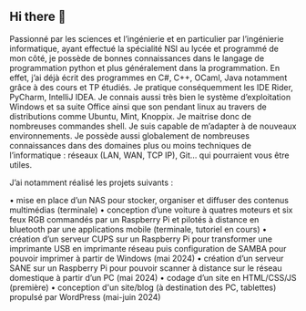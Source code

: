 ## Hi there 👋

Passionné par les sciences et l’ingénierie et en particulier par l’ingénierie informatique, ayant effectué la spécialité NSI au lycée et programmé de mon côté, je possède de bonnes connaissances dans le langage de programmation python et plus généralement dans la programmation. En effet, j’ai déjà écrit des programmes en C#, C++, OCaml, Java notamment grâce à des cours et TP étudiés. Je pratique conséquemment les IDE Rider, PyCharm, IntelliJ IDEA. Je connais aussi très bien le système d’exploitation Windows et sa suite Office ainsi que son pendant linux au travers de distributions comme Ubuntu, Mint, Knoppix. Je maitrise donc de nombreuses commandes shell. Je suis capable de m’adapter à de nouveaux environnements. Je possède aussi globalement de nombreuses connaissances dans des domaines plus ou moins techniques de l’informatique : réseaux (LAN, WAN, TCP IP), Git… qui pourraient vous être utiles.

J’ai notamment réalisé les projets suivants :

• mise en place d’un NAS pour stocker, organiser et diffuser des contenus multimédias (terminale)
• conception d’une voiture à quatres moteurs et six feux RGB commandés par un Raspberry Pi et pilotés à distance en bluetooth par une applications mobile (terminale, tutoriel en cours)
• création d’un serveur CUPS sur un Raspberry Pi pour transformer une imprimante USB en imprimante réseau puis configuration de SAMBA pour pouvoir imprimer à partir de Windows (mai 2024)
• création d’un serveur SANE sur un Raspberry Pi pour pouvoir scanner à distance sur le réseau domestique à partir      d’un PC (mai 2024)
• codage d’un site en HTML/CSS/JS (première)
• conception d'un site/blog (à destination des PC, tablettes) propulsé par WordPress (mai-juin 2024)

<!--
**Epsiloog/Epsiloog** is a ✨ _special_ ✨ repository because its `README.md` (this file) appears on your GitHub profile.

Here are some ideas to get you started:

- 🔭 I’m currently working on ...
- 🌱 I’m currently learning ...
- 👯 I’m looking to collaborate on ...
- 🤔 I’m looking for help with ...
- 💬 Ask me about ...
- 📫 How to reach me: ...
- 😄 Pronouns: ...
- ⚡ Fun fact: ...
-->
